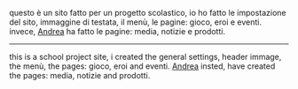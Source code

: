 questo è un sito fatto per un progetto scolastico, io ho fatto le impostazione del sito, immaggine di testata, il menù, le pagine: gioco, eroi e eventi.
invece, <a href="https://https://github.com/series600">Andrea</a> ha fatto le pagine: media, notizie e prodotti.
<hr>
this is a school project site, i created the general settings, header immage, the menù, the pages: gioco, eroi and eventi.
<a href="https://https://github.com/series600">Andrea</a> insted, have created the pages: media, notizie and prodotti.


